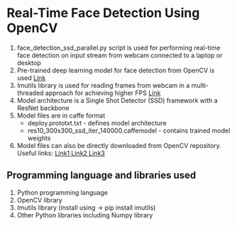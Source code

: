 # Real-Time Face Detection Using OpenCV
1. face_detection_ssd_parallel.py script is used for performing real-time face detection on input stream from webcam connected to a laptop or desktop
2. Pre-trained deep learning model for face detection from OpenCV is used <a href='https://github.com/opencv/opencv/tree/master/samples/dnn' > Link </a>
3. Imutils library is used for reading frames from webcam in a multi-threaded approach for achieving higher FPS <a href='https://github.com/PyImageSearch/imutils'> Link </a>
4. Model architecture is a Single Shot Detector (SSD) framework with a ResNet backbone 
5. Model files are in caffe format
   * deploy.prototxt.txt - defines model architecture 
   * res10_300x300_ssd_iter_140000.caffemodel - contains trained model weights 
6. Model files can also be directly downloaded from OpenCV repository. Useful links: <a href='https://github.com/opencv/opencv/tree/master/samples/dnn/face_detector'> Link1 </a> <a href='https://github.com/opencv/opencv/tree/master/samples/dnn'> Link2 </a> <a href='https://github.com/opencv/opencv/blob/master/samples/dnn/models.yml'> Link3 </a>
  
## Programming language and libraries used
1. Python programming language
2. OpenCV library 
3. Imutils library (install using -> pip install imutils)
4. Other Python libraries including Numpy library

